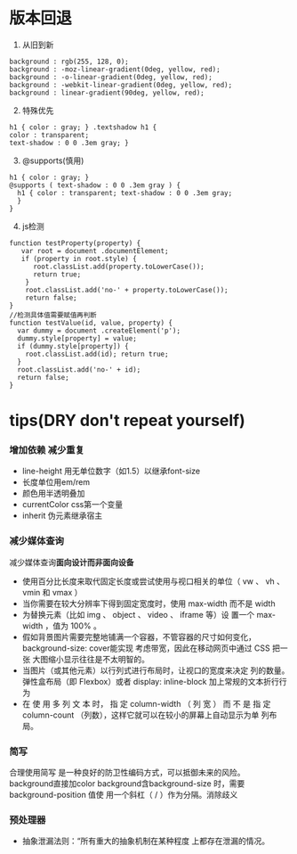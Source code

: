 # 版本回退
1. 从旧到新
```
background : rgb(255, 128, 0); 
background : -moz-linear-gradient(0deg, yellow, red); 
background : -o-linear-gradient(0deg, yellow, red); 
background : -webkit-linear-gradient(0deg, yellow, red); 
background : linear-gradient(90deg, yellow, red);
```
2. 特殊优先
```
h1 { color : gray; } .textshadow h1 {
color : transparent;
text-shadow : 0 0 .3em gray; }
```
3. @supports(慎用)
```
h1 { color : gray; }
@supports ( text-shadow : 0 0 .3em gray ) {
  h1 { color : transparent; text-shadow : 0 0 .3em gray; 
  } 
}
```
4. js检测
```
function testProperty(property) { 
   var root = document .documentElement;
   if (property in root.style) { 
      root.classList.add(property.toLowerCase()); 
      return true; 
    }
    root.classList.add('no-' + property.toLowerCase()); 
    return false;
}
//检测具体值需要赋值再判断
function testValue(id, value, property) {
  var dummy = document .createElement('p'); 
  dummy.style[property] = value;
  if (dummy.style[property]) { 
    root.classList.add(id); return true; 
  }
  root.classList.add('no-' + id); 
  return false;
}
```
#  tips(DRY don't repeat yourself)
### 增加依赖 减少重复
- line-height 用无单位数字（如1.5）以继承font-size  
- 长度单位用em/rem
- 颜色用半透明叠加
- currentColor css第一个变量
- inherit
伪元素继承宿主
### 减少媒体查询
减少媒体查询**面向设计而非面向设备**
- 使用百分比长度来取代固定长度或尝试使用与视口相关的单位（ vw 、 vh 、 vmin 和 vmax ）
- 当你需要在较大分辨率下得到固定宽度时，使用 max-width 而不是 width
- 为替换元素（比如 img 、 object 、 video 、 iframe 等）设 置一个 max-width ，值为 100% 。
- 假如背景图片需要完整地铺满一个容器，不管容器的尺寸如何变化， background-size: cover能实现 考虑带宽，因此在移动网页中通过 CSS 把一张 大图缩小显示往往是不太明智的。
- 当图片（或其他元素）以行列式进行布局时，让视口的宽度来决定 列的数量。弹性盒布局（即 Flexbox）或者 display: inline-block
加上常规的文本折行行为
- 在 使 用 多 列 文 本 时， 指 定 column-width （ 列 宽 ） 而 不 是 指 定 column-count （列数），这样它就可以在较小的屏幕上自动显示为单 列布局。
### 简写
合理使用简写 是一种良好的防卫性编码方式，可以抵御未来的风险。
background直接加color
background含background-size 时，需要background-position 值使 用一个斜杠（ / ）作为分隔。消除歧义
### 预处理器 
- 抽象泄漏法则：“所有重大的抽象机制在某种程度 上都存在泄漏的情况。
